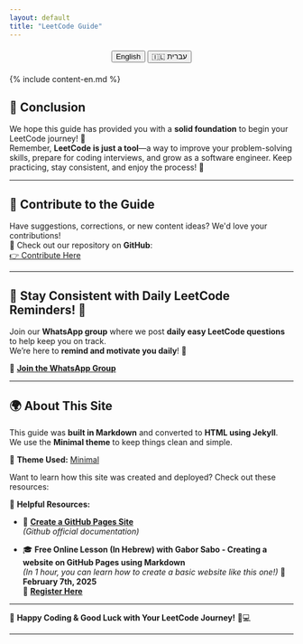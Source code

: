 ```yaml
---
layout: default
title: "LeetCode Guide"
---
```


<div style="text-align: center; margin: 20px 0;">
<button onclick="setLanguage('en')">English</button>
<button onclick="setLanguage('he')">🇮🇱 עברית</button>
</div>

<!-- English Content -->
<div id="content-en" class="lang-en" markdown="1">
  
  {% include content-en.md %}
</div>
<!-- Hebrew Content -->

<div id="content-he" class="lang-he" style="display: none; direction: rtl;" markdown="1">

  {% include content-he.md %}
</div>



## 🚀 Conclusion

We hope this guide has provided you with a **solid foundation** to begin your LeetCode journey! 🎯  
Remember, **LeetCode is just a tool**—a way to improve your problem-solving skills, prepare for coding interviews, and grow as a software engineer. Keep practicing, stay consistent, and enjoy the process! 💪

---

## 🤝 Contribute to the Guide

Have suggestions, corrections, or new content ideas? We'd love your contributions!  
📌 Check out our repository on **GitHub**:  
[👉 Contribute Here](https://github.com/YanivGabay/LeetCodeGuideSite)

---

## 📅 Stay Consistent with Daily LeetCode Reminders! 📢

Join our **WhatsApp group** where we post **daily easy LeetCode questions** to help keep you on track.  
We’re here to **remind and motivate you daily**! 🚀  

📲 **[Join the WhatsApp Group](https://chat.whatsapp.com/IQ3Mghl3NUz09vIdR0t4gd)**

---

## 🌍 About This Site

This guide was **built in Markdown** and converted to **HTML using Jekyll**.  
We use the **Minimal theme** to keep things clean and simple.  

🎨 **Theme Used:** [Minimal](https://github.com/pages-themes/minimal)  

Want to learn how this site was created and deployed? Check out these resources:  

📖 **Helpful Resources:**
- 📌 **[Create a GitHub Pages Site](https://docs.github.com/en/pages/getting-started-with-github-pages/creating-a-github-pages-site)**  
  *(Github official documentation)*
  
- 🎓 **Free Online Lesson (In Hebrew) with Gabor Sabo - Creating a website on GitHub Pages using Markdown**  
    *(In 1 hour, you can learn how to create a basic website like this one!)*
  📅 **February 7th, 2025**  
  🔗 **[Register Here](https://www.meetup.com/pyweb-il/events/305773690/)**  

---

🚀 **Happy Coding & Good Luck with Your LeetCode Journey!** 🎯💻

---



<!-- JavaScript for Language Toggling -->
<script>
  function setLanguage(lang) {
    if (lang === 'he') {
      document.getElementById("content-en").style.display = "none";
      document.getElementById("content-he").style.display = "block";
    } else {
      document.getElementById("content-en").style.display = "block";
      document.getElementById("content-he").style.display = "none";
    }
  }

  // Set default language on page load
  document.addEventListener("DOMContentLoaded", function() {
    // You can set the default language here. For example, default to English:
    setLanguage('en');

    
  });
</script>

